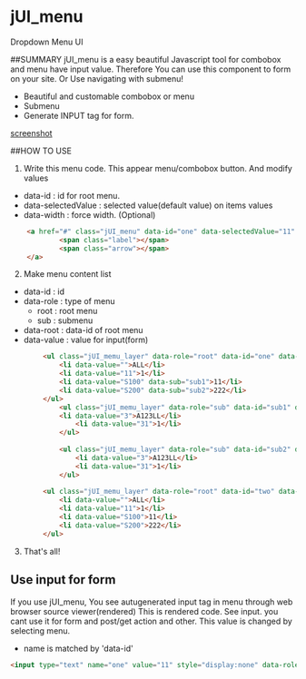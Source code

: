 jUI_menu
========

Dropdown Menu UI

##SUMMARY
jUI_menu is a easy beautiful Javascript tool for combobox and menu have input value.
Therefore You can use this component to form on your site. Or Use navigating with submenu!

* Beautiful and customable combobox or menu
* Submenu
* Generate INPUT tag for form.

[screenshot](https://github.com/soleaf/jUI_menu/blob/master/screenshot.png)

##HOW TO USE

1. Write this menu code. This appear menu/combobox button. And modify values
  * data-id : id for root menu.
  * data-selectedValue : selected value(default value) on items values
  * data-width : force width. (Optional)

```html
	<a href="#" class="jUI_menu" data-id="one" data-selectedValue="11" data-width="170">
			<span class="label"></span>
			<span class="arrow"></span>
	</a>

```

2. Make menu content list
  * data-id : id
  * data-role : type of menu
      * root : root menu
      * sub : submenu
  * data-root : data-id of root menu
  * data-value : value for input(form)
  
```html
		<ul class="jUI_memu_layer" data-role="root" data-id="one" data-root="one">
			<li data-value="">ALL</li>
			<li data-value="11">1</li>
			<li data-value="S100" data-sub="sub1">11</li>
			<li data-value="S200" data-sub="sub2">222</li>
		</ul>			
			<ul class="jUI_memu_layer" data-role="sub" data-id="sub1" data-root="one">										
		    <li data-value="3">A123LL</li>
				<li data-value="31">1</li>
			</ul>
			
			<ul class="jUI_memu_layer" data-role="sub" data-id="sub2" data-root="one">
				<li data-value="3">A123LL</li>
				<li data-value="31">1</li>
			</ul>
		
		<ul class="jUI_memu_layer" data-role="root" data-id="two" data-root="two">
			<li data-value="">ALL</li>
			<li data-value="11">1</li>
			<li data-value="S100">11</li>
			<li data-value="S200">222</li>
		</ul>
```

3. That's all!

## Use input for form
If you use jUI_menu, You see autugenerated input tag in menu through web browser source viewer(rendered)
This is rendered code. See input. you cant use it for form and post/get action and other.
This value is changed by selecting menu.

 * name is matched by 'data-id'
```html
<input type="text" name="one" value="11" style="display:none" data-role="jUI_menu">
```

